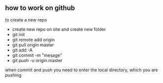 ## how to work on github
to create a new repo
* create new repo on site and create new folder
* git init
* git remote add origin
* git pull origin master
* git add -A
* git commit -m "mesage"
* git push -u origin master


when commit and push you need to enter the local directory, which you are pushing 
